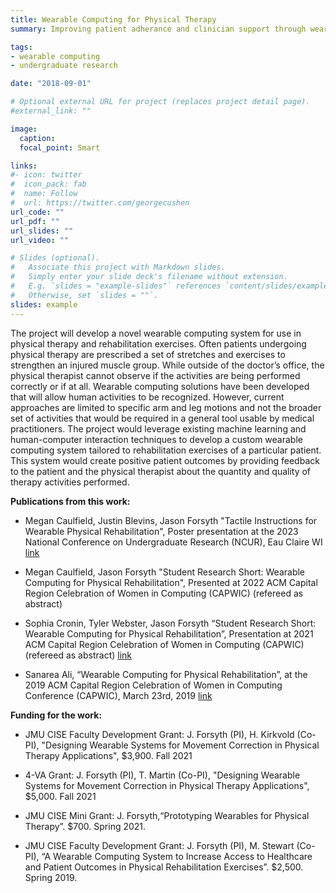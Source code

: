 ```yaml
---
title: Wearable Computing for Physical Therapy
summary: Improving patient adherance and clinician support through wearable computing.

tags:
- wearable computing
- undergraduate research

date: "2018-09-01"

# Optional external URL for project (replaces project detail page).
#external_link: ""

image:
  caption:
  focal_point: Smart

links:
#- icon: twitter
#  icon_pack: fab
#  name: Follow
#  url: https://twitter.com/georgecushen
url_code: ""
url_pdf: ""
url_slides: ""
url_video: ""

# Slides (optional).
#   Associate this project with Markdown slides.
#   Simply enter your slide deck's filename without extension.
#   E.g. `slides = "example-slides"` references `content/slides/example-slides.md`.
#   Otherwise, set `slides = ""`.
slides: example
---
```


The project will develop a novel wearable computing system for use in physical therapy and rehabilitation
exercises. Often patients undergoing physical therapy are prescribed a set of stretches and exercises to
strengthen an injured muscle group. While outside of the doctor’s office, the physical therapist cannot
observe if the activities are being performed correctly or if at all. Wearable computing solutions have
been developed that will allow human activities to be recognized. However, current approaches are
limited to specific arm and leg motions and not the broader set of activities that would be required in a
general tool usable by medical practitioners. The project would leverage existing machine learning and
human-computer interaction techniques to develop a custom wearable computing system tailored to
rehabilitation exercises of a particular patient. This system would create positive patient outcomes by
providing feedback to the patient and the physical therapist about the quantity and quality of therapy
activities performed.



**Publications from this work:**
- Megan Caulfield, Justin Blevins, Jason Forsyth "Tactile Instructions for Wearable Physical Rehabilitation", Poster presentation at the 2023 National Conference on Undergraduate Research (NCUR), Eau Claire WI [link](/post/ncur2023/)

- Megan Caulfield, Jason Forsyth "Student Research Short: Wearable Computing for Physical Rehabilitation", Presented at 2022 ACM Capital Region Celebration of Women in Computing (CAPWIC) (refereed as abstract)

- Sophia Cronin, Tyler Webster, Jason Forsyth “Student Research Short: Wearable Computing for Physical Rehabilitation”, Presentation at 2021 ACM Capital Region Celebration of Women in Computing (CAPWIC) (refereed as abstract) [link](/post/ieee-capwic-2021/)

- Sanarea Ali, “Wearable Computing for Physical Rehabilitation”, at the 2019 ACM Capital Region Celebration of Women in Computing Conference (CAPWIC), March 23rd, 2019 [link](/post/capwic/)

**Funding for the work:**

- JMU CISE Faculty Development Grant: J. Forsyth (PI), H. Kirkvold (Co-PI), "Designing Wearable Systems for Movement Correction in Physical Therapy Applications", $3,900. Fall 2021

- 4-VA  Grant: J. Forsyth (PI), T. Martin (Co-PI), "Designing Wearable Systems for Movement Correction in Physical Therapy Applications", $5,000. Fall 2021

- JMU CISE Mini Grant: J. Forsyth,“Prototyping Wearables for Physical Therapy”. $700. Spring 2021.

- JMU CISE Faculty Development Grant: J. Forsyth (PI), M. Stewart (Co-PI), “A Wearable Computing System to Increase Access to Healthcare and Patient Outcomes in Physical Rehabilitation Exercises”. $2,500. Spring 2019.